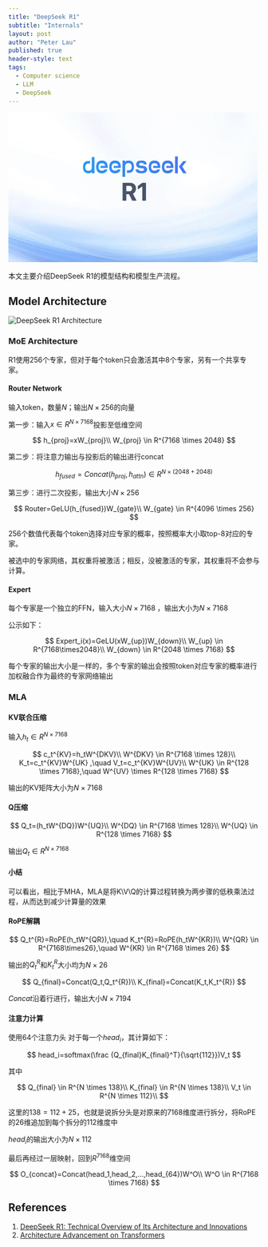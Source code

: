 ```yaml
---
title: "DeepSeek R1"
subtitle: "Internals"
layout: post
author: "Peter Lau"
published: true
header-style: text
tags:
  - Computer science
  - LLM
  - DeepSeek
---
```



<div>
  <img class="shadow" src="/img/deepseek/deepseek-r1-cover.webp" width="500" height="300" alt="Transformer Architecture">
</div>


本文主要介绍DeepSeek R1的模型结构和模型生产流程。

## Model Architecture

![DeepSeek R1 Architecture](https://media.geeksforgeeks.org/wp-content/uploads/20250203194805367699/architecture.webp)


### MoE Architecture

R1使用256个专家，但对于每个token只会激活其中8个专家，另有一个共享专家。

#### Router Network

输入token，数量$N$；输出$N\times256$的向量

第一步：输入$x \in R^{N\times7168}$投影至低维空间

$$
h_{proj}=xW_{proj}\\
W_{proj} \in R^{7168 \times 2048}
$$

第二步：将注意力输出与投影后的输出进行concat

$$
h_{fused}=Concat(h_{proj},h_{attn}) \in R^{N \times (2048+2048)}
$$

第三步：进行二次投影，输出大小$N \times 256$

$$
Router=GeLU(h_{fused})W_{gate}\\
W_{gate} \in R^{4096 \times 256}
$$


256个数值代表每个token选择对应专家的概率，按照概率大小取top-8对应的专家。

被选中的专家网络，其权重将被激活；相反，没被激活的专家，其权重将不会参与计算。

#### Expert

每个专家是一个独立的FFN，输入大小$N \times 7168$
，输出大小为$N \times 7168$

公示如下：

$$
Expert_i(x)=GeLU(xW_{up})W_{down}\\
W_{up} \in R^{7168\times2048}\\
W_{down} \in R^{2048 \times 7168}
$$


每个专家的输出大小是一样的，多个专家的输出会按照token对应专家的概率进行加权融合作为最终的专家网络输出

### MLA

#### KV联合压缩

输入$h_t \in R^{N \times 7168}$

$$
c_t^{KV}=h_tW^{DKV}\\
W^{DKV} \in R^{7168 \times 128}\\
K_t=c_t^{KV}W^{UK} ,\quad V_t=c_t^{KV}W^{UV}\\
W^{UK} \in R^{128 \times 7168},\quad W^{UV} \times R^{128 \times 7168}
$$

输出的KV矩阵大小为$N \times 7168$

#### Q压缩

$$
Q_t=(h_tW^{DQ})W^{UQ}\\
W^{DQ} \in R^{7168 \times 128}\\
W^{UQ} \in R^{128 \times 7168}
$$

输出$Q_t \in R^{N \times 7168}$

#### 小结

可以看出，相比于MHA，MLA是将K\V\Q的计算过程转换为两步骤的低秩乘法过程，从而达到减少计算量的效果


#### RoPE解耦

$$
Q_t^{R}=RoPE(h_tW^{QR}),\quad K_t^{R}=RoPE(h_tW^{KR})\\
W^{QR} \in R^{7168\times26},\quad W^{KR} \in R^{7168 \times 26}
$$

输出的$Q_t^{R}$和$K_t^{R}$大小均为$N\times26$

$$
Q_{final}=Concat(Q_t,Q_t^{R})\\
K_{final}=Concat(K_t,K_t^{R})
$$

*Concat*沿着行进行，输出大小$N \times 7194$

#### 注意力计算

使用64个注意力头
对于每一个$head_i$，其计算如下：

$$
head_i=softmax(\frac {Q_{final}K_{final}^T}{\sqrt{112}})V_t
$$

其中

$$
Q_{final} \in R^{N \times 138}\\
K_{final} \in R^{N \times 138}\\
V_t \in R^{N \times 112}\\
$$

这里的$138=112+25$，也就是说拆分头是对原来的$7168$维度进行拆分，将RoPE的26维追加到每个拆分的112维度中

$head_i$的输出大小为$N\times112$


最后再经过一层映射，回到$R^{7168}$维空间

$$
O_{concat}=Concat(head_1,head_2,...,head_{64})W^O\\
W^O \in R^{7168 \times 7168}
$$

## References

1. [DeepSeek R1: Technical Overview of Its Architecture and Innovations](https://www.geeksforgeeks.org/deepseek-r1-technical-overview-of-its-architecture-and-innovations/)
2. [Architecture Advancement on Transformers](https://storage.googleapis.com/cmu-llms/2024/2024-09-05-architecture-advancement-on-transformers.pdf)
